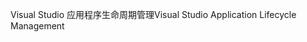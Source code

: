 <span data-ttu-id="b2efa-101">Visual Studio 应用程序生命周期管理</span><span class="sxs-lookup"><span data-stu-id="b2efa-101">Visual Studio Application Lifecycle Management</span></span>